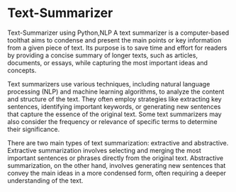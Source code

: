 # Text-Summarizer
Text-Summarizer using Python,NLP
A text summarizer is a computer-based toolthat aims to condense and present the main points or key information from a given piece of text. Its purpose is to save time and effort for readers by providing a concise summary of longer texts, such as articles, documents, or essays, while capturing the most important ideas and concepts.

Text summarizers use various techniques, including natural language processing (NLP) and machine learning algorithms, to analyze the content and structure of the text. They often employ strategies like extracting key sentences, identifying important keywords, or generating new sentences that capture the essence of the original text. Some text summarizers may also consider the frequency or relevance of specific terms to determine their significance.

There are two main types of text summarization: extractive and abstractive. Extractive summarization involves selecting and merging the most important sentences or phrases directly from the original text. Abstractive summarization, on the other hand, involves generating new sentences that convey the main ideas in a more condensed form, often requiring a deeper understanding of the text.
